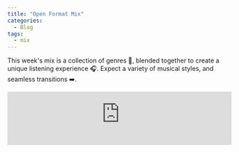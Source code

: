 ```yaml
---
title: "Open Format Mix"
categories:
  - Blog
tags:
  - mix
---
```


This week's mix is a collection of genres 🎵, blended together to create a unique listening experience 🎧. Expect a variety of musical styles, and seamless transitions ➡️.

<iframe width="100%" height="120" src="https://player-widget.mixcloud.com/widget/iframe/?hide_cover=1&feed=%2Fn3os%2Fneos-weekly-mix-2025019%2F" frameborder="0" ></iframe>
